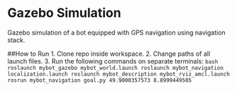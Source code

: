# Gazebo Simulation
  Gazebo simulation of a bot equipped with GPS navigation using navigation stack.
  
  ##How to Run
    1. Clone repo inside workspace.
    2. Change paths of all launch files.
    3. Run the following commands on separate terminals:
           ```bash
              roslaunch mybot_gazebo mybot_world.launch
              roslaunch mybot_navigation localization.launch
              roslaunch mybot_description mybot_rviz_amcl.launch
              rosrun mybot_navigation goal.py 49.9000357573 8.8999449505
           ```

